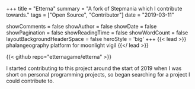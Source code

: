 +++
title = "Etterna"
summary = "A fork of Stepmania which I contribute towards."
tags = ["Open Source", "Contributor"]
date = "2019-03-11"

showComments = false
showAuthor = false
showDate = false
showPagination = false
showReadingTime = false
showWordCount = false
layoutBackgroundHeaderSpace = false
heroStyle = 'big'
+++
{{< lead >}}
phalangeography platform for moonlight vigil
{{</ lead >}}

{{< github repo="etternagame/etterna" >}}

I started contributing to this project around the start of 2019 when I was short on personal programming projects, so began searching for a project I could contribute to.
